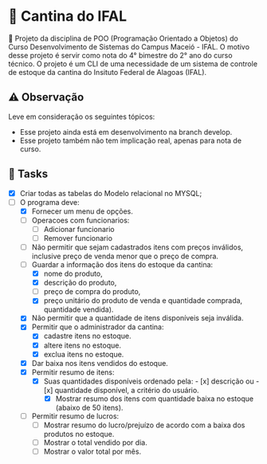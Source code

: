 # :fries:	Cantina do IFAL
:rocket: Projeto da disciplina de POO (Programação Orientado a Objetos) do Curso Desenvolvimento de Sistemas do Campus Maceió - IFAL. O motivo desse projeto é servir como nota do 4° bimestre do 2° ano do curso técnico. O projeto é um CLI de uma necessidade de um sistema de controle de estoque da cantina do Insituto Federal de Alagoas (IFAL).

## :warning: **Observação**
Leve em consideração os seguintes tópicos:
- Esse projeto ainda está em desenvolvimento na branch develop.
- Esse projeto também não tem implicação real, apenas para nota de curso.

## :pushpin: **Tasks**
- [x] Criar todas as tabelas do Modelo relacional no MYSQL;
- [ ] O programa deve:
	- [x] Fornecer um menu de opções.
	- [ ] Operacoes com funcionarios:
		- [ ] Adicionar funcionario
		- [ ] Remover funcionario
	- [ ] Não permitir que sejam cadastrados itens com preços inválidos, inclusive preço de venda menor que o preço de
	compra.
	- [ ] Guardar a informação dos itens do estoque da cantina: 
      - [x] nome do produto, 
      - [x] descrição do produto, 
      - [ ] preço de compra do produto,
      - [x] preço unitário do produto
      de venda e quantidade comprada, quantidade vendida).
	- [x] Não permitir que a quantidade de itens disponíveis seja inválida.
	- [x] Permitir que o administrador da cantina:
		- [x] cadastre itens no estoque.
		- [x] altere itens no estoque.
		- [x] exclua itens no estoque.
	- [x] Dar baixa nos itens vendidos do estoque.
	- [x] Permitir resumo de itens:
      - [x] Suas quantidades disponíveis ordenado pela: 
        	- [x] descrição ou 
        	- [x] quantidade disponível, a critério do usuário.
        - [x] Mostrar resumo dos itens com quantidade baixa no estoque (abaixo de 50 itens).
	- [ ] Permitir resumo de lucros:
		- [ ] Mostrar resumo do lucro/prejuízo de acordo com a baixa dos produtos no estoque.
		- [ ] Mostrar o total vendido por dia.
		- [ ] Mostrar o valor total por mês.
